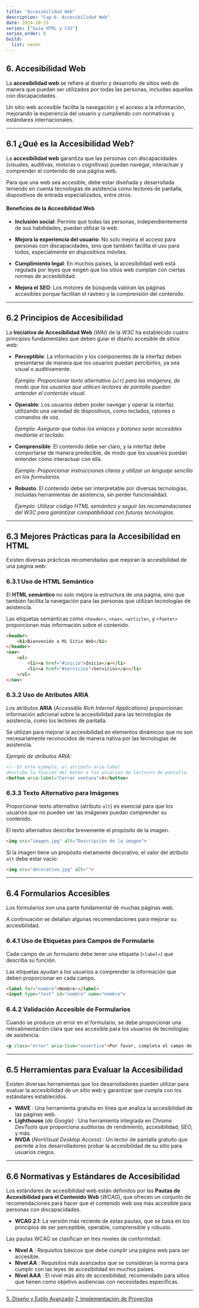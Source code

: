 ```yaml
---
title: "Accesibilidad Web"
description: "Cap.6. Accesibilidad Web"
date: 2024-10-15
series: ["Guía HTML y CSS"]
series_order: 6
build:
  list: never
---
```



## 6. Accesibilidad Web

La **accesibilidad web** se refiere al diseño y desarrollo de sitios web de manera que puedan ser utilizados por todas las personas, incluidas aquellas con discapacidades.

Un sitio web accesible facilita la navegación y el acceso a la información, mejorando la experiencia del usuario y cumpliendo con normativas y estándares internacionales.

---

## 6.1 ¿Qué es la Accesibilidad Web?

La **accesibilidad web** garantiza que las personas con discapacidades (visuales, auditivas, motoras o cognitivas) puedan navegar, interactuar y comprender el contenido de una página web.

Para que una web sea accesible, debe estar diseñada y desarrollada teniendo en cuenta tecnologías de asistencia como lectores de pantalla, dispositivos de entrada especializados, entre otros.

#### Beneficios de la Accesibilidad Web

- **Inclusión social**: Permite que todas las personas, independientemente de sus habilidades, puedan utilizar la web.

- **Mejora la experiencia del usuario**: No solo mejora el acceso para personas con discapacidades, sino que también facilita el uso para todos, especialmente en dispositivos móviles.

- **Cumplimiento legal**: En muchos países, la accesibilidad web está regulada por leyes que exigen que los sitios web cumplan con ciertas normas de accesibilidad.

- **Mejora el SEO**: Los motores de búsqueda valoran las páginas accesibles porque facilitan el rastreo y la comprensión del contenido.

---

## 6.2 Principios de Accesibilidad

La **Iniciativa de Accesibilidad Web** (*WAI*) de la *W3C* ha establecido cuatro principios fundamentales que deben guiar el diseño accesible de sitios web:

- **Perceptible**: La información y los componentes de la interfaz deben presentarse de manera que los usuarios puedan percibirlos, ya sea visual o auditivamente.

    *Ejemplo: Proporcionar texto alternativo (`alt`) para las imágenes, de modo que los usuarios que utilicen lectores de pantalla puedan entender el contenido visual.*

- **Operable**: Los usuarios deben poder navegar y operar la interfaz utilizando una variedad de dispositivos, como teclados, ratones o comandos de voz.

    *Ejemplo: Asegurar que todos los enlaces y botones sean accesibles mediante el teclado.*

- **Comprensible**: El contenido debe ser claro, y la interfaz debe comportarse de manera predecible, de modo que los usuarios puedan entender cómo interactuar con ella.

    *Ejemplo: Proporcionar instrucciones claras y utilizar un lenguaje sencillo en los formularios.*

- **Robusto**: El contenido debe ser interpretable por diversas tecnologías, incluidas herramientas de asistencia, sin perder funcionalidad.

    *Ejemplo: Utilizar código HTML semántico y seguir las recomendaciones del W3C para garantizar compatibilidad con futuras tecnologías.*


---

## 6.3 Mejores Prácticas para la Accesibilidad en HTML

Existen diversas prácticas recomendadas que mejoran la accesibilidad de una página web:

### 6.3.1 Uso de HTML Semántico

El **HTML semántico** no solo mejora la estructura de una página, sino que también facilita la navegación para las personas que utilizan tecnologías de asistencia.

Las etiquetas semánticas como `<header>`, `<nav>`, `<article>`, y `<footer>` proporcionan más información sobre el contenido.

```html
<header>
    <h1>Bienvenido a Mi Sitio Web</h1>
</header>
<nav>
    <ul>
        <li><a href="#inicio">Inicio</a></li>
        <li><a href="#servicios">Servicios</a></li>
    </ul>
</nav>

```


### 6.3.2 Uso de Atributos ARIA

Los atributos **ARIA** (*Accessible Rich Internet Applications*) proporcionan información adicional sobre la accesibilidad para las tecnologías de asistencia, como los lectores de pantalla.

Se utilizan para mejorar la accesibilidad en elementos dinámicos que no son necesariamente reconocidos de manera nativa por las tecnologías de asistencia.

*Ejemplo de atributos ARIA:*

```html
<!--En este ejemplo, el atributo aria-label 
describe la función del botón a los usuarios de lectores de pantalla. -->
<button aria-label="Cerrar ventana">X</button>
```

### 6.3.3 Texto Alternativo para Imágenes

Proporcionar texto alternativo (atributo `alt`) es esencial para que los usuarios que no pueden ver las imágenes puedan comprender su contenido. 

El texto alternativo describe brevemente el propósito de la imagen.

```html
<img src="imagen.jpg" alt="Descripción de la imagen">
```

Si la imagen tiene un propósito meramente decorativo, el valor del atributo `alt` debe estar vacío:

```html
<img src="decorativo.jpg" alt="">
```

---

## 6.4 Formularios Accesibles

Los formularios son una parte fundamental de muchas páginas web.

A continuación se detallan algunas recomendaciones para mejorar su accesibilidad.

### 6.4.1 Uso de Etiquetas para Campos de Formulario

Cada campo de un formulario debe tener una etiqueta (`<label>`) que describa su función.

Las etiquetas ayudan a los usuarios a comprender la información que deben proporcionar en cada campo.

```html
<label for="nombre">Nombre:</label>
<input type="text" id="nombre" name="nombre">
```

### 6.4.2 Validación Accesible de Formularios

Cuando se produce un error en el formulario, se debe proporcionar una retroalimentación clara que sea accesible para los usuarios de tecnologías de asistencia.

```html
<p class="error" aria-live="assertive">Por favor, completa el campo de nombre.</p>
```

---

## 6.5 Herramientas para Evaluar la Accesibilidad

Existen diversas herramientas que los desarrolladores pueden utilizar para evaluar la accesibilidad de un sitio web y garantizar que cumpla con los estándares establecidos.

- **WAVE** : Una herramienta gratuita en línea que analiza la accesibilidad de las páginas web.
- **Lighthouse** (*de Google*) : Una herramienta integrada en *Chrome DevTools* que proporciona auditorías de rendimiento, accesibilidad, SEO, y más.
- **NVDA** (*NonVisual Desktop Access*) : Un lector de pantalla gratuito que permite a los desarrolladores probar la accesibilidad de su sitio para usuarios ciegos.

---

## 6.6 Normativas y Estándares de Accesibilidad

Los estándares de accesibilidad web están definidos por las **Pautas de Accesibilidad para el Contenido Web** (*WCAG*), que ofrecen un conjunto de recomendaciones para hacer que el contenido web sea más accesible para personas con discapacidades.

- **WCAG 2.1**: La versión más reciente de estas pautas, que se basa en los principios de ser perceptible, operable, comprensible y robusto.

Las pautas WCAG se clasifican en tres niveles de conformidad:

- **Nivel A** : Requisitos básicos que debe cumplir una página web para ser accesible.
- **Nivel AA** : Requisitos más avanzados que se consideran la norma para cumplir con las leyes de accesibilidad en muchos países.
- **Nivel AAA** : El nivel más alto de accesibilidad, recomendado para sitios que tienen como objetivo audiencias con necesidades específicas.


---

<div class="footer-nav">
    <a href="../05-estilo-avanzado/">5. Diseño y Estilo Avanzado</a>
    <!-- <a href="#" class="prev-link" class="tachado">Anterior</a> -->
    <a href="../07-implementacion/" class="next-link">7. Implementación de Proyectos</a>    
</div>